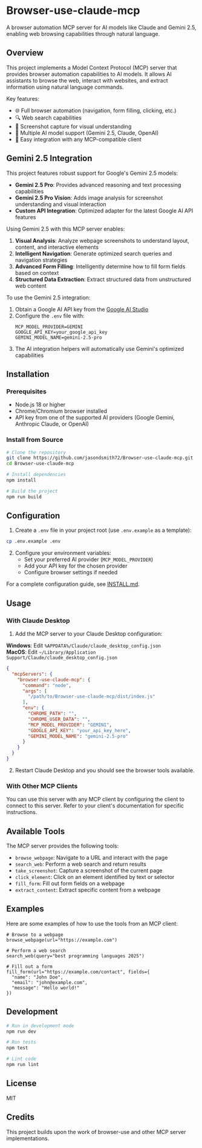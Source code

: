 # Browser-use-claude-mcp

A browser automation MCP server for AI models like Claude and Gemini 2.5, enabling web browsing capabilities through natural language.

## Overview

This project implements a Model Context Protocol (MCP) server that provides browser automation capabilities to AI models. It allows AI assistants to browse the web, interact with websites, and extract information using natural language commands.

Key features:
- 🌐 Full browser automation (navigation, form filling, clicking, etc.)
- 🔍 Web search capabilities
- 📸 Screenshot capture for visual understanding
- 🤖 Multiple AI model support (Gemini 2.5, Claude, OpenAI)
- 🚀 Easy integration with any MCP-compatible client

## Gemini 2.5 Integration

This project features robust support for Google's Gemini 2.5 models:

- **Gemini 2.5 Pro**: Provides advanced reasoning and text processing capabilities
- **Gemini 2.5 Pro Vision**: Adds image analysis for screenshot understanding and visual interaction
- **Custom API Integration**: Optimized adapter for the latest Google AI API features

Using Gemini 2.5 with this MCP server enables:

1. **Visual Analysis**: Analyze webpage screenshots to understand layout, content, and interactive elements
2. **Intelligent Navigation**: Generate optimized search queries and navigation strategies
3. **Advanced Form Filling**: Intelligently determine how to fill form fields based on context
4. **Structured Data Extraction**: Extract structured data from unstructured web content

To use the Gemini 2.5 integration:

1. Obtain a Google AI API key from the [Google AI Studio](https://makersuite.google.com/app/apikey)
2. Configure the `.env` file with:
   ```
   MCP_MODEL_PROVIDER=GEMINI
   GOOGLE_API_KEY=your_google_api_key
   GEMINI_MODEL_NAME=gemini-2.5-pro
   ```
3. The AI integration helpers will automatically use Gemini's optimized capabilities

## Installation

### Prerequisites

- Node.js 18 or higher
- Chrome/Chromium browser installed
- API key from one of the supported AI providers (Google Gemini, Anthropic Claude, or OpenAI)

### Install from Source

```bash
# Clone the repository
git clone https://github.com/jasondsmith72/Browser-use-claude-mcp.git
cd Browser-use-claude-mcp

# Install dependencies
npm install

# Build the project
npm run build
```

## Configuration

1. Create a `.env` file in your project root (use `.env.example` as a template):

```bash
cp .env.example .env
```

2. Configure your environment variables:
   - Set your preferred AI provider (`MCP_MODEL_PROVIDER`)
   - Add your API key for the chosen provider
   - Configure browser settings if needed

For a complete configuration guide, see [INSTALL.md](INSTALL.md).

## Usage

### With Claude Desktop

1. Add the MCP server to your Claude Desktop configuration:

**Windows**: Edit `%APPDATA%/Claude/claude_desktop_config.json`  
**MacOS**: Edit `~/Library/Application Support/Claude/claude_desktop_config.json`

```json
{
  "mcpServers": {
    "browser-use-claude-mcp": {
      "command": "node",
      "args": [
        "/path/to/Browser-use-claude-mcp/dist/index.js"
      ],
      "env": {
        "CHROME_PATH": "",
        "CHROME_USER_DATA": "",
        "MCP_MODEL_PROVIDER": "GEMINI",
        "GOOGLE_API_KEY": "your_api_key_here",
        "GEMINI_MODEL_NAME": "gemini-2.5-pro"
      }
    }
  }
}
```

2. Restart Claude Desktop and you should see the browser tools available.

### With Other MCP Clients

You can use this server with any MCP client by configuring the client to connect to this server. Refer to your client's documentation for specific instructions.

## Available Tools

The MCP server provides the following tools:

- `browse_webpage`: Navigate to a URL and interact with the page
- `search_web`: Perform a web search and return results
- `take_screenshot`: Capture a screenshot of the current page
- `click_element`: Click on an element identified by text or selector
- `fill_form`: Fill out form fields on a webpage
- `extract_content`: Extract specific content from a webpage

## Examples

Here are some examples of how to use the tools from an MCP client:

```
# Browse to a webpage
browse_webpage(url="https://example.com")

# Perform a web search
search_web(query="best programming languages 2025")

# Fill out a form
fill_form(url="https://example.com/contact", fields={
  "name": "John Doe",
  "email": "john@example.com",
  "message": "Hello world!"
})
```

## Development

```bash
# Run in development mode
npm run dev

# Run tests
npm test

# Lint code
npm run lint
```

## License

MIT

## Credits

This project builds upon the work of browser-use and other MCP server implementations.
